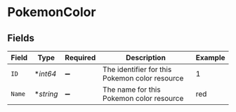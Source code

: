 # PokemonColor


## Fields

| Field                                          | Type                                           | Required                                       | Description                                    | Example                                        |
| ---------------------------------------------- | ---------------------------------------------- | ---------------------------------------------- | ---------------------------------------------- | ---------------------------------------------- |
| `ID`                                           | **int64*                                       | :heavy_minus_sign:                             | The identifier for this Pokemon color resource | 1                                              |
| `Name`                                         | **string*                                      | :heavy_minus_sign:                             | The name for this Pokemon color resource       | red                                            |